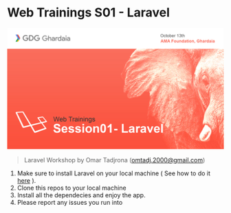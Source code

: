 # Web Trainings S01 - Laravel
![Event Cover](/imgs/Event-cover.jpg)
> Laravel Workshop by Omar Tadjrona (omtadj.2000@gmail.com)

1. Make sure to install Laravel on your local machine 
( See how to do it [here](https://www.youtube.com/watch?v=_dd4-HEPejU) ).
2. Clone this repos to your local machine 
3. Install all the dependecies and enjoy the app. 
4. Please report any issues you run into 
